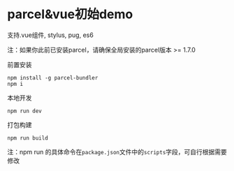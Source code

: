 # parcel&vue初始demo

支持.vue组件, stylus, pug, es6

注：如果你此前已安装parcel，请确保全局安装的parcel版本 >= 1.7.0

前置安装
```
npm install -g parcel-bundler
npm i
```

本地开发
```
npm run dev
```

打包构建
```
npm run build
```

注：npm run 的具体命令在`package.json`文件中的`scripts`字段，可自行根据需要修改
